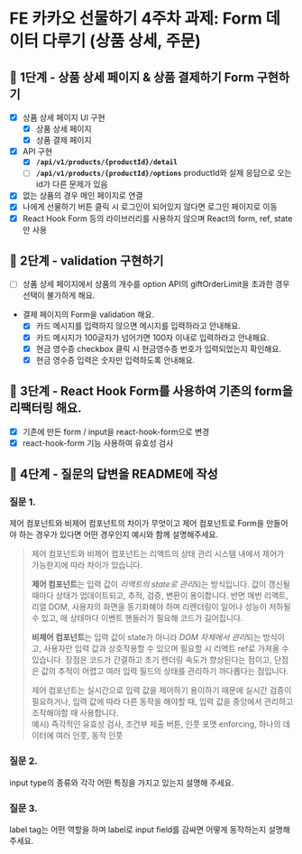 # FE 카카오 선물하기 4주차 과제: Form 데이터 다루기 (상품 상세, 주문)

## 🚀 1단계 - 상품 상세 페이지 & 상품 결제하기 Form 구현하기

- [x] 상품 상세 페이지 UI 구현
  - [x] 상품 상세 페이지
  - [x] 상품 결제 페이지
- [x] API 구현
  - [x] **`/api/v1/products/{productId}/detail`**
  - [ ] **`/api/v1/products/{productId}/options`**
        productId와 실제 응답으로 오는 id가 다른 문제가 있음
- [x] 없는 상품의 경우 메인 페이지로 연결
- [x] 나에게 선물하기 버튼 클릭 시 로그인이 되어있지 않다면 로그인 페이지로 이동
- [x] React Hook Form 등의 라이브러리를 사용하지 않으며 React의 form, ref, state만 사용

## 🚀 2단계 - validation 구현하기

- [ ] 상품 상세 페이지에서 상품의 개수를 option API의 giftOrderLimit을 초과한 경우 선택이 불가하게 해요.
- 결제 페이지의 Form을 validation 해요.
  - [x] 카드 메시지를 입력하지 않으면 메시지를 입력하라고 안내해요.
  - [x] 카드 메시지가 100글자가 넘어가면 100자 이내로 입력하라고 안내해요.
  - [x] 현금 영수증 checkbox 클릭 시 현금영수증 번호가 입력되었는지 확인해요.
  - [x] 현금 영수증 입력은 숫자만 입력하도록 안내해요.

## 🚀 3단계 - React Hook Form를 사용하여 기존의 form을 리팩터링 해요.

- [x] 기존에 만든 form / input을 react-hook-form으로 변경
- [x] react-hook-form 기능 사용하여 유효성 검사

## 🚀 4단계 - 질문의 답변을 README에 작성

### 질문 1.

제어 컴포넌트와 비제어 컴포넌트의 차이가 무엇이고 제어 컴포넌트로 Form을 만들어야 하는 경우가 있다면 어떤 경우인지 예시와 함께 설명해주세요.

> 제어 컴포넌트와 비제어 컴포넌트는 리액트의 상태 관리 시스템 내에서 제어가 가능한지에 따라 차이가 있습니다.
>
> **제어 컴포넌트**는 입력 값이 *리액트의 state로 관리*되는 방식입니다. 값이 갱신될 때마다 상태가 업데이트되고, 추적, 검증, 변환이 용이합니다. 반면 매번 리액트, 리얼 DOM, 사용자의 화면을 동기화해야 하며 리렌더링이 일어나 성능이 저하될 수 있고, 매 상태마다 이벤트 핸들러가 필요해 코드가 길어집니다.
>
> **비제어 컴포넌트**는 입력 값이 state가 아니라 *DOM 자체에서 관리*되는 방식이고, 사용자만 입력 값과 상호작용할 수 있으며 필요할 시 리액트 ref로 가져올 수 있습니다. 장점은 코드가 간결하고 초기 렌더링 속도가 향상된다는 점이고, 단점은 값의 추적이 어렵고 여러 입력 필드의 상태를 관리하기 까다롭다는 점입니다.
>
> 제어 컴포넌트는 실시간으로 입력 값을 제어하기 용이하기 때문에 실시간 검증이 필요하거나, 입력 값에 따라 다른 동작을 해야할 때, 입력 값을 중앙에서 관리하고 조작해야할 때 사용합니다.  
> 예시) 즉각적인 유효성 검사, 조건부 제출 버튼, 인풋 포맷 enforcing, 하나의 데이터에 여러 인풋, 동적 인풋

### 질문 2.

input type의 종류와 각각 어떤 특징을 가지고 있는지 설명해 주세요.

>

### 질문 3.

label tag는 어떤 역할을 하며 label로 input field를 감싸면 어떻게 동작하는지 설명해 주세요.

>
